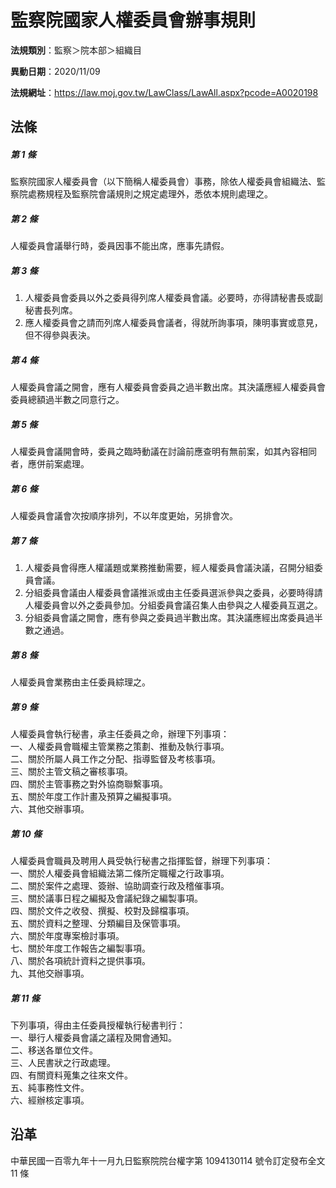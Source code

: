# 監察院國家人權委員會辦事規則



**法規類別**：監察＞院本部＞組織目

**異動日期**：2020/11/09  

**法規網址**：https://law.moj.gov.tw/LawClass/LawAll.aspx?pcode=A0020198



## 法條
##### 第 1 條
監察院國家人權委員會（以下簡稱人權委員會）事務，除依人權委員會組織法、監察院處務規程及監察院會議規則之規定處理外，悉依本規則處理之。

##### 第 2 條
人權委員會議舉行時，委員因事不能出席，應事先請假。

##### 第 3 條
1. 人權委員會委員以外之委員得列席人權委員會議。必要時，亦得請秘書長或副秘書長列席。
1. 應人權委員會之請而列席人權委員會議者，得就所詢事項，陳明事實或意見，但不得參與表決。

##### 第 4 條
人權委員會議之開會，應有人權委員會委員之過半數出席。其決議應經人權委員會委員總額過半數之同意行之。

##### 第 5 條
人權委員會議開會時，委員之臨時動議在討論前應查明有無前案，如其內容相同者，應併前案處理。

##### 第 6 條
人權委員會議會次按順序排列，不以年度更始，另排會次。

##### 第 7 條
1. 人權委員會得應人權議題或業務推動需要，經人權委員會議決議，召開分組委員會議。
1. 分組委員會議由人權委員會議推派或由主任委員選派參與之委員，必要時得請人權委員會以外之委員參加。分組委員會議召集人由參與之人權委員互選之。
1. 分組委員會議之開會，應有參與之委員過半數出席。其決議應經出席委員過半數之通過。

##### 第 8 條
人權委員會業務由主任委員綜理之。

##### 第 9 條
人權委員會執行秘書，承主任委員之命，辦理下列事項：  
一、人權委員會職權主管業務之策劃、推動及執行事項。  
二、關於所屬人員工作之分配、指導監督及考核事項。  
三、關於主管文稿之審核事項。  
四、關於主管事務之對外協商聯繫事項。  
五、關於年度工作計畫及預算之編擬事項。  
六、其他交辦事項。

##### 第 10 條
人權委員會職員及聘用人員受執行秘書之指揮監督，辦理下列事項：  
一、關於人權委員會組織法第二條所定職權之行政事項。  
二、關於案件之處理、簽辦、協助調查行政及稽催事項。  
三、關於議事日程之編擬及會議紀錄之編製事項。  
四、關於文件之收發、撰擬、校對及歸檔事項。  
五、關於資料之整理、分類編目及保管事項。  
六、關於年度專案檢討事項。  
七、關於年度工作報告之編製事項。  
八、關於各項統計資料之提供事項。  
九、其他交辦事項。

##### 第 11 條
下列事項，得由主任委員授權執行秘書判行：  
一、舉行人權委員會議之議程及開會通知。  
二、移送各單位文件。  
三、人民書狀之行政處理。  
四、有關資料蒐集之往來文件。  
五、純事務性文件。  
六、經辦核定事項。

## 沿革
中華民國一百零九年十一月九日監察院院台權字第 1094130114 號令訂定發布全文 11 條
